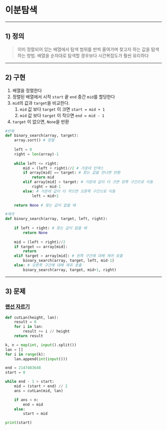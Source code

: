 # 이분탐색

-------------
## 1) 정의
> 이미 정렬되어 있는 배열에서 탐색 범위를 반씩 줄여가며 찾고자 하는 값을 탐색하는 방법.
> 배열을 순차대로 탐색할 경우보다 시간복잡도가 훨씬 유리하다 
-------------

## 2) 구현
1. 배열을 정렬한다
2. 정렬된 배열에서 시작 ```start``` 끝 ```end``` 중간 ```mid```를 할당한다
3. ```mid```의 값과 ```target```을 비교한다.
   1. ```mid``` 값 보다 ```target``` 이 크면 ```start = mid + 1```
   2. ```mid``` 값 보다 ```target``` 이 작으면 ```end = mid - 1```
4. ```target``` 이 없으면, ```None```을 반환

```python
#반복
def binary_search(array, target):
    array.sort() # 정렬
    
    left = 0
    right = len(array)-1
    
    while left <= right:
        mid = (left + right)//2 # 가운데 인덱스
        if array[mid] == target: # 찾는 값을 만나면 반환
            return mid 
        elif array[mid] > target: # 가운데 값이 더 크면 왼쪽 구간으로 이동
            right = mid-1 
        else: # 가운데 값이 더 작으면 오른쪽 구간으로 이동
            left = mid+1
    
    return None # 찾는 값이 없을 때
```

```python
#재귀
def binary_search(array, target, left, right):
    
    if left > right: # 찾는 값이 없을 때
        return None
    
    mid = (left + right)//2
    if target == array[mid]:
        return
    elif target > array[mid]: # 왼쪽 구간에 대해 재귀 호출
        binary_search(array, target, left, mid-1)
    else: # 오른쪽 구간에 대해 재귀 호출
        binary_search(array, target, mid+1, right) 
```

-------------

## 3) 문제
### [랜선 자르기](https://www.acmicpc.net/problem/1654)

```python
def cutLan(height, lan):
    result = 0
    for i in lan:
        result += i // height
    return result

k, n = map(int, input().split())
lan = []
for i in range(k):
    lan.append(int(input()))

end = 2147483648
start = 0

while end - 1 > start:
    mid = (start + end) // 2
    ans = cutLan(mid, lan)

    if ans < n:
        end = mid
    else:
        start = mid

print(start)
```